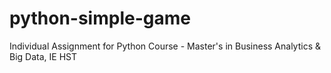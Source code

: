 # python-simple-game
 Individual Assignment for Python Course - Master's in Business Analytics & Big Data, IE HST 

